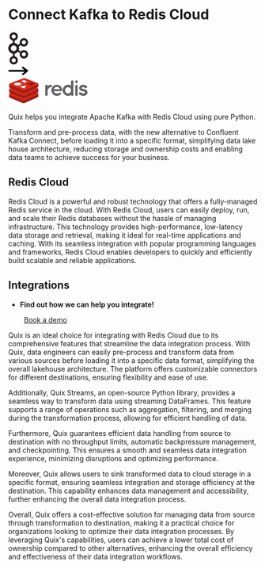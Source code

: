 # Connect Kafka to Redis Cloud

<div class="connect-images cards blog-grid-card" markdown>
<div>
<img src="../images/kafka_logo.png" width="40px" />
</div>
<div>
<img src="../images/arrow.svg" width="40px" />
</div>
<div>
<img src="./images/redis-cloud_1.jpg" />
</div>
</div>

Quix helps you integrate Apache Kafka with Redis Cloud using pure Python.

Transform and pre-process data, with the new alternative to Confluent Kafka Connect, before loading it into a specific format, simplifying data lake house architecture, reducing storage and ownership costs and enabling data teams to achieve success for your business.

## Redis Cloud

Redis Cloud is a powerful and robust technology that offers a fully-managed Redis service in the cloud. With Redis Cloud, users can easily deploy, run, and scale their Redis databases without the hassle of managing infrastructure. This technology provides high-performance, low-latency data storage and retrieval, making it ideal for real-time applications and caching. With its seamless integration with popular programming languages and frameworks, Redis Cloud enables developers to quickly and efficiently build scalable and reliable applications.

## Integrations

<div class="grid cards" markdown>

- __Find out how we can help you integrate!__

    <a class="md-button md-button--primary" href="https://share.hsforms.com/1iW0TmZzKQMChk0lxd_tGiw4yjw2?__hstc=175542013.2303933fbd746c0ac86d9ccbe9bc9100.1728383268831.1729603416735.1729620918855.31&__hssc=175542013.1.1729620918855&__hsfp=2132701734" target="_blank" style="margin:.5rem;">Book a demo</a>

</div>


Quix is an ideal choice for integrating with Redis Cloud due to its comprehensive features that streamline the data integration process. With Quix, data engineers can easily pre-process and transform data from various sources before loading it into a specific data format, simplifying the overall lakehouse architecture. The platform offers customizable connectors for different destinations, ensuring flexibility and ease of use.

Additionally, Quix Streams, an open-source Python library, provides a seamless way to transform data using streaming DataFrames. This feature supports a range of operations such as aggregation, filtering, and merging during the transformation process, allowing for efficient handling of data.

Furthermore, Quix guarantees efficient data handling from source to destination with no throughput limits, automatic backpressure management, and checkpointing. This ensures a smooth and seamless data integration experience, minimizing disruptions and optimizing performance.

Moreover, Quix allows users to sink transformed data to cloud storage in a specific format, ensuring seamless integration and storage efficiency at the destination. This capability enhances data management and accessibility, further enhancing the overall data integration process.

Overall, Quix offers a cost-effective solution for managing data from source through transformation to destination, making it a practical choice for organizations looking to optimize their data integration processes. By leveraging Quix's capabilities, users can achieve a lower total cost of ownership compared to other alternatives, enhancing the overall efficiency and effectiveness of their data integration workflows.

